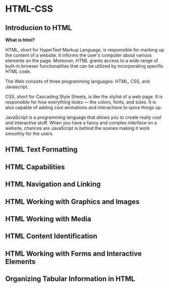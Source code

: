 # HTML-CSS

## Introducion to HTML

**What is html?**
<p>HTML, short for HyperText Markup Language, is responsible for marking up the content of a website. It informs the user's computer about various elements on the page. Moreover, HTML grants access to a wide range of built-in browser functionalities that can be utilized by incorporating specific HTML code.
</p>
<p>
  The Web consists of three programming languages: HTML, CSS, and Javascript.
</p>
<p>CSS, short for Cascading Style Sheets, is like the stylist of a web page. It is responsible for how everything looks — the colors, fonts, and sizes. It is also capable of adding cool animations and interactions to spice things up.
</p>
<p>JavaScript is a programming language that allows you to create really cool and interactive stuff. When you have a fancy and complex interface on a website, chances are JavaScript is behind the scenes making it work smoothly for the users.
</p>


## HTML Text Formatting

## HTML Capabilities

## HTML Navigation and Linking 

## HTML Working with Graphics and Images

## HTML Working with Media

## HTML Content Identification

## HTML Working with Forms and Interactive Elements

## Organizing Tabular Information in HTML
